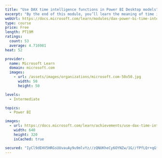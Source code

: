 ```yaml
---
title: "Use DAX time intelligence functions in Power BI Desktop models"
excerpt: "By the end of this module, you’ll learn the meaning of time intelligence and how to add time intelligence DAX calculations to your model. These calculations will include year-to-date (YTD), year-over-year (YoY) growth, and others."
webUrl: https://docs.microsoft.com/learn/modules/dax-power-bi-time-intelligence/
type: course
price: Free
length: PT19M
ratings:
  count: 53
  average: 4.716981
heat: 52

provider:
  name: Microsoft Learn
  domain: microsoft.com
  images:
    - url: /assets/images/organizations/microsoft.com-50x50.jpg
      width: 50
      height: 50

levels:
  - Intermediate

topics:
  - Power BI

images:
  - url: https://docs.microsoft.com/learn/achievements/use-dax-time-intelligence-functions-power-bi-desktop-social.png
    width: 640
    height: 320
    isCached: true

secured: "IyCl9dEHV5HRGsUUvauAy9u9mlvYz//zQNUKheCy6OYNZw/1G//fPfLQr+qGfz6h11iOCi3DmIoZGuaPappvr+dJxiCKaV9rwBQ8wIGrhhdZ8WOFpYbMgpSqyR8ZwxvFjZr0m0sODgyjWb7CbugISAxgGCdjCLM7wa+ciHpg7+BMDRP+aV0oavFGde05odgooqC3lio9gDuEK8OsH47dZI1ue3lELprWAxRPk7aItbSEAwfXePlB4Sp8fRTkPUAV1Elv9SegfktUyFo0gtdNT0xqaiYf43dcqZbrhQP2FAw7a8NrEws4IlkTugfMZmgf/KSee5zEE7Z+NEiI/jxqwiJ+Ai8errMPZW8XIf8kZlH7sNRNZvSih0EAnlSjHv0De4daEsmpBVVIHmw9CsYwUg==;5psUQhAPUL+qXvTtqgQrXg=="
---
```


